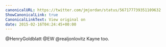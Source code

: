 ```yaml
---
canonicalURL: https://twitter.com/jmjordan/status/567177739351109632
ShowCanonicalLink: true
CanonicalLinkText: View original on
date: 2015-02-16T04:24:45+00:00
---
```

@HenryGoldblatt @EW @realjonlovitz Kayne too.
